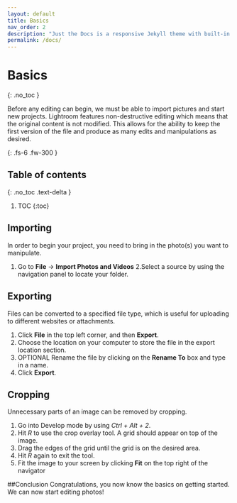 ```yaml
---
layout: default
title: Basics
nav_order: 2
description: "Just the Docs is a responsive Jekyll theme with built-in search that is easily customizable and hosted on GitHub Pages."
permalink: /docs/
---
```


# Basics
{: .no_toc }


Before any editing can begin, we must be able to import pictures and start new projects. Lightroom features non-destructive editing which means that the original content is not modified. This allows for the ability to keep the first version of the file and produce as many edits and manipulations as desired.

{: .fs-6 .fw-300 }

## Table of contents
{: .no_toc .text-delta }

1. TOC
{:toc}

## Importing
In order to begin your project, you need to bring in the photo(s) you want to manipulate.
1. Go to **File** -> **Import Photos and Videos**
2.Select a source by using the navigation panel to locate your folder.

## Exporting
Files can be converted to a specified file type, which is useful for uploading to different websites or attachments.
1. Click **File** in the top left corner, and then **Export**.
2. Choose the location on your computer to store the file in the export location section.
3. OPTIONAL  Rename the file by clicking on the **Rename To** box and type in a name.
4. Click **Export**.
    
## Cropping
Unnecessary parts of an image can be removed by cropping.
1. Go into Develop mode by using _Ctrl_ _+_ _Alt_ _+_ _2_. 
2. Hit _R_ to use the crop overlay tool. A grid should appear on top of the image.
3. Drag the edges of the grid until the grid is on the desired area.
4. Hit _R_ again to exit the tool.
5. Fit the image to your screen by clicking **Fit** on the top right of the navigator

##Conclusion
Congratulations, you now know the basics on getting started. We can now start editing photos!

